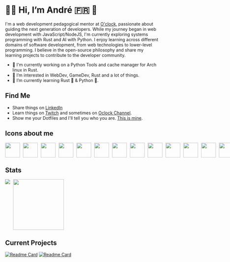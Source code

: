 # 👋🏻 Hi, I’m André 🇫🇷 🐧

I'm a web development pedagogical mentor at [O'clock](https://oclock.io), passionate about guiding the next generation of developers. While my journey began in web development with JavaScript/NodeJS, I'm currently exploring systems programming with Rust and AI with Python. I enjoy learning across different domains of software development, from web technologies to lower-level programming. I believe in the open-source philosophy and share my learning projects to contribute to the developer community.

- 🔭 I'm currently working on a Python Tools and cache manager for Arch linux in Rust.
- 👀 I’m interested in WebDev, GameDev, Rust and a lot of things.
- 🌱 I’m currently learning Rust 🦀 & Python 🐍.

## Find Me
- Share things on [LinkedIn](https://www.linkedin.com/in/andre-leclercq/)
- Learn things on [Twitch](https://www.twitch.tv/sudo_learn_things) and sometimes on [Oclock Channel](https://www.twitch.tv/oclock_io).
- Show me your Dotfiles and I'll tell you who you are. [This is mine](https://github.com/AndreLeclercq/dotfiles).

## Icons about me
<div style="display: flex; align-items: flex-start; gap: 10px;">
  <img height="48" src="https://cdn.simpleicons.org/linux?viewbox=auto" />
  <img height="48" src="https://cdn.simpleicons.org/archlinux?viewbox=auto" />
  <img height="48" src="https://cdn.simpleicons.org/neovim?viewbox=auto" />
  <img height="48" src="https://cdn.simpleicons.org/alacritty?viewbox=auto" />
  <img height="48" src="https://cdn.simpleicons.org/git?viewbox=auto" />
  <img height="48" src="https://cdn.simpleicons.org/rust?viewbox=auto" />
  <img height="48" src="https://cdn.simpleicons.org/python?viewbox=auto" />
  <img height="48" src="https://cdn.simpleicons.org/javascript?viewbox=auto" />
  <img height="48" src="https://cdn.simpleicons.org/postgresql?viewbox=auto" />
  <img height="48" src="https://cdn.simpleicons.org/supabase?viewbox=auto" />
  <img height="48" src="https://cdn.simpleicons.org/firefox?viewbox=auto" />
  <img height="48" src="https://cdn.simpleicons.org/duckduckgo?viewbox=auto" />
  <img height="48" src="https://cdn.simpleicons.org/godotengine?viewbox=auto" />
  <img height="48" src="https://cdn.simpleicons.org/obsstudio?viewbox=auto" />
  <img height="48" src="https://cdn.simpleicons.org/claude?viewbox=auto" />
</div>

## Stats
<div style="display: flex; align-items: flex-start; gap: 10px;">
  <img src="https://github-readme-stats.vercel.app/api/top-langs/?username=andreleclercq&theme=calm&show_icons=true&hide_border=false&layout=compact" />
  <img height="165" src="https://github-readme-stats.vercel.app/api?username=andreleclercq&theme=calm&show_icons=true&hide_border=false&count_private=true" />
</div>

## Current Projects
[![Readme Card](https://github-readme-stats.vercel.app/api/pin/?username=AndreLeclercq&repo=cachectl&theme=calm&description_lines_count=2)](https://github.com/AndreLeclercq/cachectl)
[![Readme Card](https://github-readme-stats.vercel.app/api/pin/?username=AndreLeclercq&repo=pdf2chunks&theme=calm)](https://github.com/AndreLeclercq/pdf2chunks)
